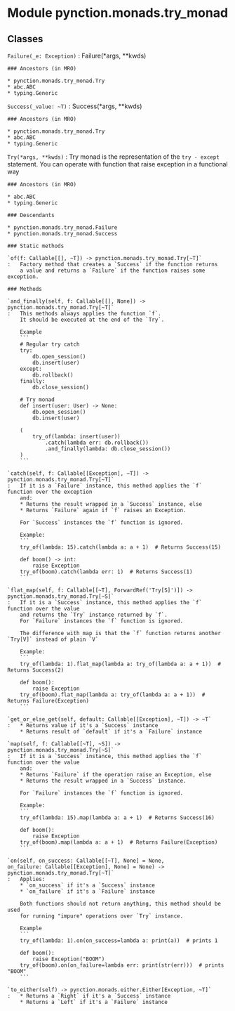Module pynction.monads.try_monad
================================

Classes
-------

`Failure(_e: Exception)`
:   Failure(*args, **kwds)

    ### Ancestors (in MRO)

    * pynction.monads.try_monad.Try
    * abc.ABC
    * typing.Generic

`Success(_value: ~T)`
:   Success(*args, **kwds)

    ### Ancestors (in MRO)

    * pynction.monads.try_monad.Try
    * abc.ABC
    * typing.Generic

`Try(*args, **kwds)`
:   Try monad is the representation of the `try - except` statement.
    You can operate with function that raise exception in a functional way

    ### Ancestors (in MRO)

    * abc.ABC
    * typing.Generic

    ### Descendants

    * pynction.monads.try_monad.Failure
    * pynction.monads.try_monad.Success

    ### Static methods

    `of(f: Callable[[], ~T]) ‑> pynction.monads.try_monad.Try[~T]`
    :   Factory method that creates a `Success` if the function returns
        a value and returns a `Failure` if the function raises some exception.

    ### Methods

    `and_finally(self, f: Callable[[], None]) ‑> pynction.monads.try_monad.Try[~T]`
    :   This methods always applies the function `f`.
        It should be executed at the end of the `Try`.

        Example
        ```
        # Regular try catch
        try:
            db.open_session()
            db.insert(user)
        except:
            db.rollback()
        finally:
            db.close_session()

        # Try monad
        def insert(user: User) -> None:
            db.open_session()
            db.insert(user)

        (
            try_of(lambda: insert(user))
                .catch(lambda err: db.rollback())
                .and_finally(lambda: db.close_session())
        )
        ```

    `catch(self, f: Callable[[Exception], ~T]) ‑> pynction.monads.try_monad.Try[~T]`
    :   If it is a `Failure` instance, this method applies the `f` function over the exception
        and:
        * Returns the result wrapped in a `Success` instance, else
        * Returns `Failure` again if `f` raises an Exception.

        For `Success` instances the `f` function is ignored.

        Example:
        ```
        try_of(lambda: 15).catch(lambda a: a + 1)  # Returns Success(15)

        def boom() -> int:
            raise Exception
        try_of(boom).catch(lambda err: 1)  # Returns Success(1)
        ```

    `flat_map(self, f: Callable[[~T], ForwardRef('Try[S]')]) ‑> pynction.monads.try_monad.Try[~S]`
    :   If it is a `Success` instance, this method applies the `f` function over the value
        and returns the `Try` instance returned by `f`.
        For `Failure` instances the `f` function is ignored.

        The difference with map is that the `f` function returns another `Try[V]` instead of plain `V`

        Example:
        ```
        try_of(lambda: 1).flat_map(lambda a: try_of(lambda a: a + 1))  # Returns Success(2)

        def boom():
            raise Exception
        try_of(boom).flat_map(lambda a: try_of(lambda a: a + 1))  # Returns Failure(Exception)
        ```

    `get_or_else_get(self, default: Callable[[Exception], ~T]) ‑> ~T`
    :   * Returns value if it's a `Success` instance
        * Returns result of `default` if it's a `Failure` instance

    `map(self, f: Callable[[~T], ~S]) ‑> pynction.monads.try_monad.Try[~S]`
    :   If it is a `Success` instance, this method applies the `f` function over the value
        and:
        * Returns `Failure` if the operation raise an Exception, else
        * Returns the result wrapped in a `Success` instance.

        For `Failure` instances the `f` function is ignored.

        Example:
        ```
        try_of(lambda: 15).map(lambda a: a + 1)  # Returns Success(16)

        def boom():
            raise Exception
        try_of(boom).map(lambda a: a + 1)  # Returns Failure(Exception)
        ```

    `on(self, on_success: Callable[[~T], None] = None, on_failure: Callable[[Exception], None] = None) ‑> pynction.monads.try_monad.Try[~T]`
    :   Applies:
        * `on_success` if it's a `Success` instance
        * `on_failure` if it's a `Failure` instance

        Both functions should not return anything, this method should be used
        for running "impure" operations over `Try` instance.

        Example
        ```
        try_of(lambda: 1).on(on_success=lambda a: print(a))  # prints 1

        def boom():
            raise Exception("BOOM")
        try_of(boom).on(on_failure=lambda err: print(str(err)))  # prints "BOOM"
        ```

    `to_either(self) ‑> pynction.monads.either.Either[Exception, ~T]`
    :   * Returns a `Right` if it's a `Success` instance
        * Returns a `Left` if it's a `Failure` instance
